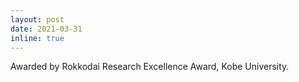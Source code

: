 ```yaml
---
layout: post
date: 2021-03-31
inline: true
---
```


Awarded by Rokkodai Research Excellence Award, Kobe University.
